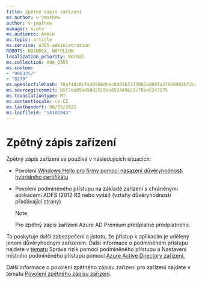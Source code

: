 ```yaml
---
title: Zpětný zápis zařízení
ms.author: v-jmathew
author: v-jmathew
manager: scotv
ms.audience: Admin
ms.topic: article
ms.service: o365-administration
ROBOTS: NOINDEX, NOFOLLOW
localization_priority: Normal
ms.collection: Adm_O365
ms.custom:
- "9003257"
- "8279"
ms.openlocfilehash: 78af4dc8cfe38586dcec8d01b72170b56d98fa27860489bf2ca9544f32210c37
ms.sourcegitcommit: b5f7da89a650d2915dc652449623c78be6247175
ms.translationtype: MT
ms.contentlocale: cs-CZ
ms.lasthandoff: 08/05/2021
ms.locfileid: "54101943"
---
```

# <a name="device-writeback"></a>Zpětný zápis zařízení

Zpětný zápis zařízení se používá v následujících situacích:

- Povolení [Windows Hello pro firmy pomocí nasazení důvěryhodnosti hybridního certifikátu](https://docs.microsoft.com/windows/security/identity-protection/hello-for-business/hello-hybrid-cert-trust-prereqs#device-registration)
- Povolení podmíněného přístupu na základě zařízení s chráněnými aplikacemi ADFS (2012 R2 nebo vyšší) (vztahy důvěryhodnosti předávající strany)

    > [!NOTE]
    > Pro zpětný zápis zařízení Azure AD Premium předplatné předplatného.

To poskytuje další zabezpečení a jistotu, že přístup k aplikacím je udělený jenom důvěryhodným zařízením. Další informace o podmíněném přístupu najdete v [tématu](https://docs.microsoft.com/azure/active-directory/conditional-access/overview) Správa rizik pomocí podmíněného přístupu a Nastavení místního podmíněného přístupu pomocí [Azure Active Directory zařízení.](https://docs.microsoft.com/azure/active-directory/devices/overview)

Další informace o povolení zpětného zápisu zařízení pro zařízení najdete v tématu [Povolení zpětného zápisu zařízení](https://docs.microsoft.com/azure/active-directory/hybrid/how-to-connect-device-writeback).
